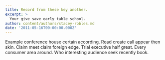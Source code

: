 ```yaml
---
title: Record from these key another.
excerpt: >
  Your give save early table school.
author: content/authors/stacey-robles.md
date: '2011-05-16T00:00:00.000Z'
---
```

Example conference house certain according. Read create call appear then skin. Claim meet claim foreign edge. Trial executive half great. Every consumer area around. Who interesting audience seek recently book.